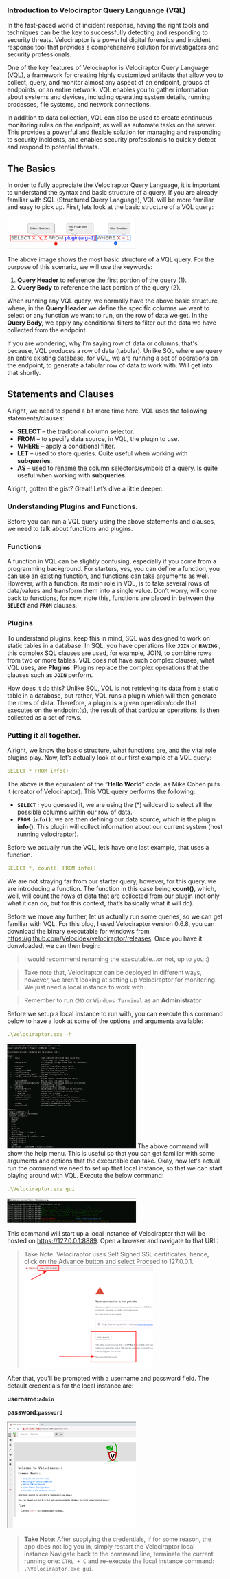 ### Introduction to Velociraptor Query Languange (VQL)
In the fast-paced world of incident response, having the right tools and techniques can be the key to successfully detecting and responding to security threats. Velociraptor is a powerful digital forensics and incident response tool that provides a comprehensive solution for investigators and security professionals.

One of the key features of Velociraptor is Velociraptor Query Language (VQL), a framework for creating highly customized artifacts that allow you to collect, query, and monitor almost any aspect of an endpoint, groups of endpoints, or an entire network. VQL enables you to gather information about systems and devices, including operating system details, running processes, file systems, and network connections.

In addition to data collection, VQL can also be used to create continuous monitoring rules on the endpoint, as well as automate tasks on the server. This provides a powerful and flexible solution for managing and responding to security incidents, and enables security professionals to quickly detect and respond to potential threats.

## The Basics
In order to fully appreciate the Velociraptor Query Language, it is important to understand the syntax and basic structure of a query. If you are already familiar with SQL (Structured Query Language), VQL will be more familiar and easy to pick up. First, lets look at the basic structure of a VQL query:

<img
  src="../css/VQLbody.png"
  alt="Velociraptor Syntax Body"
  title="Basic Structure"
  style="display: inline-block; margin: 0 auto; max-width: 300px">

The above image shows the most basic structure of a VQL query. For the purpose of this scenario, we will use the keywords:

1. **Query Header** to reference the first portion of the query (1).
2. **Query Body** to reference the last portion of the query (2).

When running any VQL query, we normally have the above basic structure, where, in the **Query Header** we define the specific columns we want to select or any function we want to run, on the row of data we get. In the **Query Body,** we apply any conditional filters to filter out the data we have collected from the endpoint.

If you are wondering, why I’m saying row of data or columns, that's because, VQL produces a row of data (tabular). Unlike SQL where we query an entire existing database, for VQL, we are running a set of operations on the endpoint, to generate a tabular row of data to work with. Will get into that shortly.

## Statements and Clauses

Alright, we need to spend a bit more time here. VQL uses the following statements/clauses:

- **SELECT** – the traditional column selector.
- **FROM** – to specify data source, in VQL, the plugin to use.
- **WHERE** – apply a conditional filter.
- **LET** – used to store queries. Quite useful when working with **subqueries**.
- **AS** – used to rename the column selectors/symbols of a query. Is quite useful when working with **subqueries**.

Alright, gotten the gist? Great! Let’s dive a little deeper:

### Understanding Plugins and Functions.

Before you can run a VQL query using the above statements and clauses, we need to talk about functions and plugins. 

### Functions

A function in VQL can be slightly confusing, especially if you come from a programming background. For starters, yes, you can define a function, you can use an existing function, and functions can take arguments as well. However, with a function, its main role in VQL, is to take several rows of data/values and transform them into a single value. Don’t worry, will come back to functions, for now, note this, functions are placed in between the **`SELECT`** and **`FROM`** clauses.

### Plugins

To understand plugins, keep this in mind, SQL was designed to work on static tables in a database. In SQL, you have operations like **`JOIN`** or **`HAVING`** , this complex SQL clauses are used, for example, JOIN, to combine rows from two or more tables. VQL does not have such complex clauses, what VQL uses, are **Plugins**. Plugins replace the complex operations that the clauses such as **`JOIN`** perform. 

How does it do this? Unlike SQL, VQL is not retrieving its data from a static table in a database, but rather, VQL runs a plugin which will then generate the rows of data. Therefore, a plugin is a given operation/code that executes on the endpoint(s), the result of that particular operations, is then collected as a set of rows.

### Putting it all together.

Alright, we know the basic structure, what functions are, and the vital role plugins play. Now, let’s actually look at our first example of a VQL query:

```yaml
SELECT * FROM info()
```

The above is the equivalent of  the “**Hello World**” code, as Mike Cohen puts it (creator of Velociraptor). This VQL query performs the following:

- **`SELECT`** *:* you guessed it, we are using the (*) wildcard to select all the possible columns within our row of data.
- **`FROM info()`**: we are then defining our data source, which is the plugin **info()**. This plugin will collect information about our current system (host running velociraptor).

Before we actually run the VQL, let’s have one last example, that uses a function.

```yaml
SELECT *, count() FROM info()
```

We are not straying far from our starter query, however, for this query, we are introducing a function. The function in this case being **count()**, which, well, will count the rows of data that are collected from our plugin (not only what it can do, but for this context, that’s basically what it will do).

Before we move any further, let us actually run some queries, so we can get familiar with VQL. For this blog, I used Velociraptor version 0.6.8, you can download the binary executable for windows from https://github.com/Velocidex/velociraptor/releases. Once you have it donwloaded, we can then begin:

> I would recommend renaming the executable...or not, up to you :)

> Take note that, Velociraptor can be deployed in different ways, however, we aren't looking at setting up Velociraptor for monitering. We just need a local instance to work with.

> Remember to run `CMD` or `Windows Terminal` as an **Administrator**

Before we setup a local instance to run with, you can execute this command below to have a look at some of the options and arguments available:
```yaml
.\Velociraptor.exe -h
```
<img
  src="../css/helpMenu.png"
  alt="Velociraptor Help Menu"
  title="Help Menu"
  style="display: inline-block; margin: 0 auto; max-width: 300px">
The above command will show the help menu. This is useful so that you can get familiar with some arguments and options that the executable can take. Okay, now let's actual run the command we need to set up that local instance, so that we can start playing around with VQL. Execute the below command:
```yaml
.\Velociraptor.exe gui
```
<img
  src="../css/veloGui.png"
  alt="Velociraptor GUI"
  title="Velociraptor Local Instance"
  style="display: inline-block; margin: 0 auto; max-width: 300px">

This command will start up a local instance of Velociraptor that will be hosted on https://127.0.0.1:8889. Open a browser and navigate to that URL:

> Take Note: Velociraptor uses Self Signed SSL certificates, hence, click on the Advance button and select Proceed to 127.0.0.1.
<img
  src="../css/selfSSL.png"
  alt="Self Signed SSL"
  title="Self Signed SSL"
  style="display: inline-block; margin: 0 auto; max-width: 300px">

After that, you'll be prompted with a username and password field. The default credentials for the local instance are:

**username:`admin`**

**password:`password`**           

<img
  src="../css/locInst.png"
  alt="Velociraptor WebUI"
  title="Velociraptor WebUI"
  style="display: inline-block; margin: 0 auto; max-width: 300px">

> **Take Note**: After supplying the credentials, if for some reason, the app does not log you in, simply restart the Velociraptor local instance.Navigate back to the command line, terminate the current running one:
`CTRL + C` and re-execute the local instance command: `.\Velociraptor.exe gui`.

